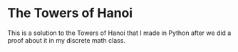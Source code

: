 # The Towers of Hanoi

This is a solution to the Towers of Hanoi that I made in Python after we did a proof about it in my discrete math class.
